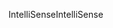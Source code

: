 <span data-ttu-id="de1c9-101">IntelliSense</span><span class="sxs-lookup"><span data-stu-id="de1c9-101">IntelliSense</span></span>